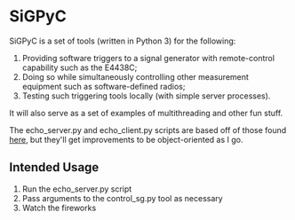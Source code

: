 # SiGPyC

SiGPyC is a set of tools (written in Python 3) for the following:

1. Providing software triggers to a signal generator with remote-control capability such as the E4438C;
2. Doing so while simultaneously controlling other measurement equipment such as software-defined radios;
3. Testing such triggering tools locally (with simple server processes).

It will also serve as a set of examples of multithreading and other fun stuff.

The echo_server.py and echo_client.py scripts are based off of those found [here](https://pymotw.com/3/socket/tcp.html),
but they'll get improvements to be object-oriented as I go.

## Intended Usage

1. Run the echo_server.py script
2. Pass arguments to the control_sg.py tool as necessary
3. Watch the fireworks
